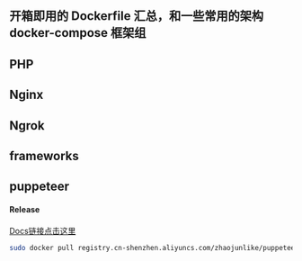 ## 开箱即用的 Dockerfile 汇总，和一些常用的架构 docker-compose 框架组

## PHP

## Nginx

## Ngrok

## frameworks


## puppeteer 

#### Release
[Docs链接点击这里](./puppeteer)
```bash
sudo docker pull registry.cn-shenzhen.aliyuncs.com/zhaojunlike/puppeteer:[镜像版本号]
```
  
  
  

